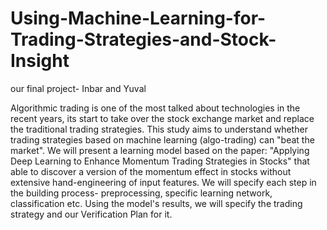 # Using-Machine-Learning-for-Trading-Strategies-and-Stock-Insight
our final project- Inbar and Yuval

Algorithmic trading is one of the most talked about technologies in the recent years, its start to take over the stock exchange market and replace
the traditional trading strategies. This study aims to understand whether trading strategies based on machine learning (algo-trading) can "beat the market".
We will present a learning model based on the paper: "Applying Deep Learning to Enhance Momentum Trading Strategies in Stocks" that able to discover a version 
of the momentum effect in stocks without extensive hand-engineering of input features.
We will specify each step in the building process- preprocessing, specific learning network, classification etc.
Using the model's results, we will specify the trading strategy and our Verification Plan for it.  


